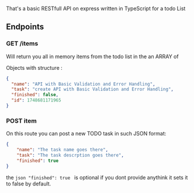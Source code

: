 That's a basic RESTfull API on express written in TypeScript for a todo List

## Endpoints

### GET /items

Will return you all in memory items from the todo list in the an ARRAY of

Objects with structure :

```json 
{
  "name": "API with Basic Validation and Error Handling",
  "task": "create API with Basic Validation and Error Handling",
  "finished": false,
  "id": 1748681171965
}
```

### POST item

On this route you can post a new TODO task
in such JSON format:

```json 
{
    "name": "The task name goes there",
    "task": "The task descrption goes there",
    "finished": true
}
```

the ```json "finished": true ``` is optional if you dont provide anythink it sets it to false by default.